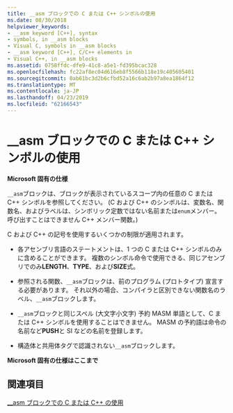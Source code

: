 ```yaml
---
title: __asm ブロックでの C または C++ シンボルの使用
ms.date: 08/30/2018
helpviewer_keywords:
- __asm keyword [C++], syntax
- symbols, in __asm blocks
- Visual C, symbols in __asm blocks
- __asm keyword [C++], C/C++ elements in
- Visual C++, in __asm blocks
ms.assetid: 0758ffdc-dfe9-41c8-a5e1-fd395bcac328
ms.openlocfilehash: fc22af8ec04d616eb8f5566b118e19c405605401
ms.sourcegitcommit: 0ab61bc3d2b6cfbd52a16c6ab2b97a8ea1864f12
ms.translationtype: MT
ms.contentlocale: ja-JP
ms.lasthandoff: 04/23/2019
ms.locfileid: "62166543"
---
```

# <a name="using-c-or-c-symbols-in-asm-blocks"></a>__asm ブロックでの C または C++ シンボルの使用

**Microsoft 固有の仕様**

`__asm`ブロックは、ブロックが表示されているスコープ内の任意の C または C++ シンボルを参照してください。 (C および C++ のシンボルは、変数名、関数名、およびラベルは、シンボリック定数ではない名前または`enum`メンバー。 呼び出すことはできません C++ メンバー関数。)

C および C++ の記号を使用するいくつかの制限が適用されます。

- 各アセンブリ言語のステートメントは、1 つの C または C++ シンボルのみに含めることができます。 複数のシンボル命令で使用できる、同じアセンブリでのみ**LENGTH**、**TYPE**、および**SIZE**式。

- 参照される関数、`__asm`ブロックは、前のプログラム (プロトタイプ) 宣言する必要があります。 それ以外の場合、コンパイラと区別できない関数名のラベル、`__asm`ブロックします。

- `__asm`ブロックと同じスペル (大文字小文字) 予約 MASM 単語として、C または C++ シンボルを使用することはできません。 MASM の予約語は命令の名前など**PUSH**と SI などの名前を登録します。

- 構造体と共用体タグで認識されない`__asm`ブロックします。

**Microsoft 固有の仕様はここまで**

## <a name="see-also"></a>関連項目

[__asm ブロックでの C または C++ の使用](../../assembler/inline/using-c-or-cpp-in-asm-blocks.md)<br/>
